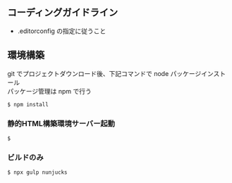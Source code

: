 ## コーディングガイドライン

* .editorconfig の指定に従うこと

## 環境構築

git でプロジェクトダウンロード後、下記コマンドで node パッケージインストール  
パッケージ管理は npm で行う

```
$ npm install
```

### 静的HTML構築環境サーバー起動

```
$ 
```

### ビルドのみ

```
$ npx gulp nunjucks
```
